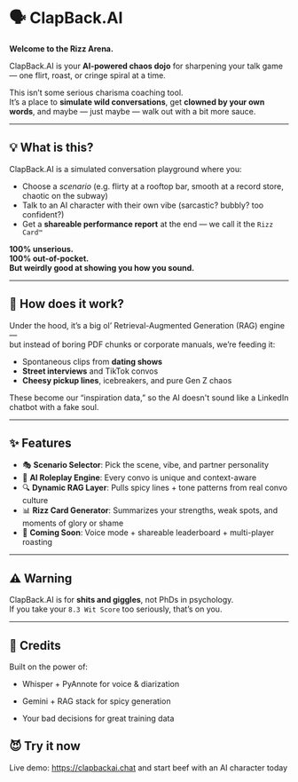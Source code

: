 # 🗣️ ClapBack.AI

**Welcome to the Rizz Arena.**  

ClapBack.AI is your **AI-powered chaos dojo** for sharpening your talk game — one flirt, roast, or cringe spiral at a time.

This isn’t some serious charisma coaching tool.  
It’s a place to **simulate wild conversations**, get **clowned by your own words**, and maybe — just maybe — walk out with a bit more sauce.

---

## 💡 What is this?

ClapBack.AI is a simulated conversation playground where you:

- Choose a *scenario* (e.g. flirty at a rooftop bar, smooth at a record store, chaotic on the subway)
- Talk to an AI character with their own vibe (sarcastic? bubbly? too confident?)
- Get a **shareable performance report** at the end — we call it the `Rizz Card™`

**100% unserious.**  
**100% out-of-pocket.**  
**But weirdly good at showing you how you sound.**

---

## 🧠 How does it work?

Under the hood, it’s a big ol’ Retrieval-Augmented Generation (RAG) engine —  
but instead of boring PDF chunks or corporate manuals, we’re feeding it:

- Spontaneous clips from **dating shows**
- **Street interviews** and TikTok convos
- **Cheesy pickup lines**, icebreakers, and pure Gen Z chaos

These become our “inspiration data,” so the AI doesn't sound like a LinkedIn chatbot with a fake soul.

---

## ✨ Features

- 🎭 **Scenario Selector**: Pick the scene, vibe, and partner personality
- 🧠 **AI Roleplay Engine**: Every convo is unique and context-aware
- 🔍 **Dynamic RAG Layer**: Pulls spicy lines + tone patterns from real convo culture
- 📊 **Rizz Card Generator**: Summarizes your strengths, weak spots, and moments of glory or shame
- 🔗 **Coming Soon**: Voice mode + shareable leaderboard + multi-player roasting

---

## ⚠️ Warning

ClapBack.AI is for **shits and giggles**, not PhDs in psychology.  
If you take your `8.3 Wit Score` too seriously, that’s on you.

---

## 🙏 Credits

Built on the power of:

- Whisper + PyAnnote for voice & diarization

- Gemini + RAG stack for spicy generation

- Your bad decisions for great training data


## 😈 Try it now 

Live demo: https://clapbackai.chat and start beef with an AI character today